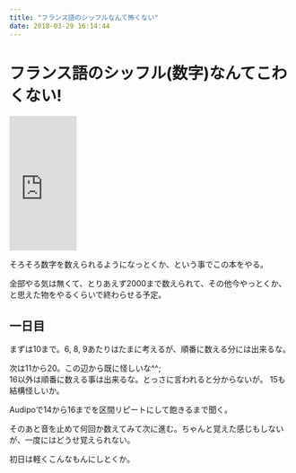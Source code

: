 ```yaml
---
title: "フランス語のシッフルなんて怖くない"
date: 2018-03-29 16:14:44
---
```


# フランス語のシッフル(数字)なんてこわくない!

<iframe style="width:120px;height:240px;" marginwidth="0" marginheight="0" scrolling="no" frameborder="0" src="https://rcm-fe.amazon-adsystem.com/e/cm?ref=qf_sp_asin_til&t=karino203-22&m=amazon&o=9&p=8&l=as1&IS1=1&detail=1&asins=4411005247&bc1=ffffff<1=_top&fc1=333333&lc1=0066c0&bg1=ffffff&f=ifr"> </iframe>

そろそろ数字を数えられるようになっとくか、という事でこの本をやる。

全部やる気は無くて、とりあえず2000まで数えられて、その他今やっとくか、と思えた物をやるくらいで終わらせる予定。

## 一日目

まずは10まで。6, 8, 9あたりはたまに考えるが、順番に数える分には出来るな。

次は11から20。この辺から既に怪しいな^^;  
16以外は順番に数える事は出来るな。とっさに言われると分からないが。
15も結構怪しいか。

Audipoで14から16までを区間リピートにして飽きるまで聞く。

そのあと音を止めて何回か数えてみて次に進む。ちゃんと覚えた感じもしないが、一度にはどうせ覚えられない。

初日は軽くこんなもんにしとくか。
